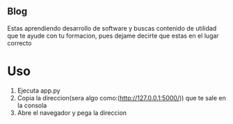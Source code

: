 ## Blog
Estas aprendiendo desarrollo de software y buscas contenido de utilidad que te ayude con tu formacion, pues dejame decirte que estas en el lugar correcto
# Uso
1. Ejecuta app.py
2. Copia la direccion(sera algo como:(http://127.0.0.1:5000/)) que te sale en la consola
3. Abre el navegador y pega la direccion
